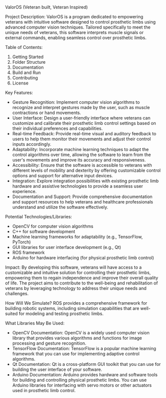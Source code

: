 ValorOS (Veteran built, Veteran Inspired)

Project Description:
ValorOS is a program dedicated to empowering veterans with intuitive software designed to control prosthetic limbs using advanced computer vision techniques. Tailored specifically to meet the unique needs of veterans, this software interprets muscle signals or external commands, enabling seamless control over prosthetic limbs.

Table of Contents:
1. Getting Started
2. Folder Structure
3. Documentation
4. Build and Run
5. Contributing
6. License

Key Features:
- Gesture Recognition: Implement computer vision algorithms to recognize and interpret gestures made by the user, such as muscle contractions or hand movements.
- User Interface: Design a user-friendly interface where veterans can customize and calibrate their prosthetic limb control settings based on their individual preferences and capabilities.
- Real-time Feedback: Provide real-time visual and auditory feedback to users to help them monitor their movements and adjust their control inputs accordingly.
- Adaptability: Incorporate machine learning techniques to adapt the control algorithms over time, allowing the software to learn from the user's movements and improve its accuracy and responsiveness.
- Accessibility: Ensure that the software is accessible to veterans with different levels of mobility and dexterity by offering customizable control options and support for alternative input devices.
- Integration: Explore integration possibilities with existing prosthetic limb hardware and assistive technologies to provide a seamless user experience.
- Documentation and Support: Provide comprehensive documentation and support resources to help veterans and healthcare professionals understand and utilize the software effectively.

Potential Technologies/Libraries:
- OpenCV for computer vision algorithms
- C++ for software development
- Machine learning frameworks for adaptability (e.g., TensorFlow, PyTorch)
- GUI libraries for user interface development (e.g., Qt)
- ROS framework
- Arduino for hardware interfacing (for physical prosthetic limb control)

Impact:
By developing this software, veterans will have access to a customizable and intuitive solution for controlling their prosthetic limbs, empowering them to regain independence and improve their overall quality of life. The project aims to contribute to the well-being and rehabilitation of veterans by leveraging technology to address their unique needs and challenges.

How Will We Simulate?
ROS provides a comprehensive framework for building robotic systems, including simulation capabilities that are well-suited for modeling and testing prosthetic limbs.

What Libraries May Be Used:
- OpenCV Documentation: OpenCV is a widely used computer vision library that provides various algorithms and functions for image processing and gesture recognition.
- TensorFlow Documentation: TensorFlow is a popular machine learning framework that you can use for implementing adaptive control algorithms.
- Qt Documentation: Qt is a cross-platform GUI toolkit that you can use for building the user interface of your software.
- Arduino Documentation: Arduino provides hardware and software tools for building and controlling physical prosthetic limbs. You can use Arduino libraries for interfacing with servo motors or other actuators used in prosthetic limb control.
